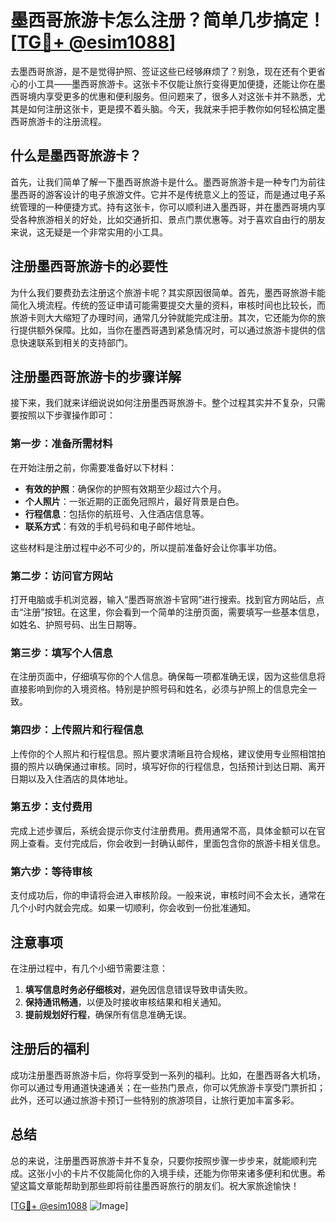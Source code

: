# 墨西哥旅游卡怎么注册？简单几步搞定！[[TG💪+ @esim1088](https://t.me/s/esim1088)]

去墨西哥旅游，是不是觉得护照、签证这些已经够麻烦了？别急，现在还有个更省心的小工具——墨西哥旅游卡。这张卡不仅能让旅行变得更加便捷，还能让你在墨西哥境内享受更多的优惠和便利服务。但问题来了，很多人对这张卡并不熟悉，尤其是如何注册这张卡，更是摸不着头脑。今天，我就来手把手教你如何轻松搞定墨西哥旅游卡的注册流程。

## 什么是墨西哥旅游卡？

首先，让我们简单了解一下墨西哥旅游卡是什么。墨西哥旅游卡是一种专门为前往墨西哥的游客设计的电子旅游文件。它并不是传统意义上的签证，而是通过电子系统管理的一种便捷方式。持有这张卡，你可以顺利进入墨西哥，并在墨西哥境内享受各种旅游相关的好处，比如交通折扣、景点门票优惠等。对于喜欢自由行的朋友来说，这无疑是一个非常实用的小工具。

## 注册墨西哥旅游卡的必要性

为什么我们要费劲去注册这个旅游卡呢？其实原因很简单。首先，墨西哥旅游卡能简化入境流程。传统的签证申请可能需要提交大量的资料，审核时间也比较长，而旅游卡则大大缩短了办理时间，通常几分钟就能完成注册。其次，它还能为你的旅行提供额外保障。比如，当你在墨西哥遇到紧急情况时，可以通过旅游卡提供的信息快速联系到相关的支持部门。

## 注册墨西哥旅游卡的步骤详解

接下来，我们就来详细说说如何注册墨西哥旅游卡。整个过程其实并不复杂，只需要按照以下步骤操作即可：

### 第一步：准备所需材料

在开始注册之前，你需要准备好以下材料：
- **有效的护照**：确保你的护照有效期至少超过六个月。
- **个人照片**：一张近期的正面免冠照片，最好背景是白色。
- **行程信息**：包括你的航班号、入住酒店信息等。
- **联系方式**：有效的手机号码和电子邮件地址。

这些材料是注册过程中必不可少的，所以提前准备好会让你事半功倍。

### 第二步：访问官方网站

打开电脑或手机浏览器，输入“墨西哥旅游卡官网”进行搜索。找到官方网站后，点击“注册”按钮。在这里，你会看到一个简单的注册页面，需要填写一些基本信息，如姓名、护照号码、出生日期等。

### 第三步：填写个人信息

在注册页面中，仔细填写你的个人信息。确保每一项都准确无误，因为这些信息将直接影响到你的入境资格。特别是护照号码和姓名，必须与护照上的信息完全一致。

### 第四步：上传照片和行程信息

上传你的个人照片和行程信息。照片要求清晰且符合规格，建议使用专业照相馆拍摄的照片以确保通过审核。同时，填写好你的行程信息，包括预计到达日期、离开日期以及入住酒店的具体地址。

### 第五步：支付费用

完成上述步骤后，系统会提示你支付注册费用。费用通常不高，具体金额可以在官网上查看。支付完成后，你会收到一封确认邮件，里面包含你的旅游卡相关信息。

### 第六步：等待审核

支付成功后，你的申请将会进入审核阶段。一般来说，审核时间不会太长，通常在几个小时内就会完成。如果一切顺利，你会收到一份批准通知。

## 注意事项

在注册过程中，有几个小细节需要注意：
1. **填写信息时务必仔细核对**，避免因信息错误导致申请失败。
2. **保持通讯畅通**，以便及时接收审核结果和相关通知。
3. **提前规划好行程**，确保所有信息准确无误。

## 注册后的福利

成功注册墨西哥旅游卡后，你将享受到一系列的福利。比如，在墨西哥各大机场，你可以通过专用通道快速通关；在一些热门景点，你可以凭旅游卡享受门票折扣；此外，还可以通过旅游卡预订一些特别的旅游项目，让旅行更加丰富多彩。

## 总结

总的来说，注册墨西哥旅游卡并不复杂，只要你按照步骤一步步来，就能顺利完成。这张小小的卡片不仅能简化你的入境手续，还能为你带来诸多便利和优惠。希望这篇文章能帮助到那些即将前往墨西哥旅行的朋友们。祝大家旅途愉快！

[[TG💪+ @esim1088](https://t.me/s/esim1088) ![Image](https://i.postimg.cc/4NQfJmqS/Snipaste-2025-05-13-00-14-12.png)]